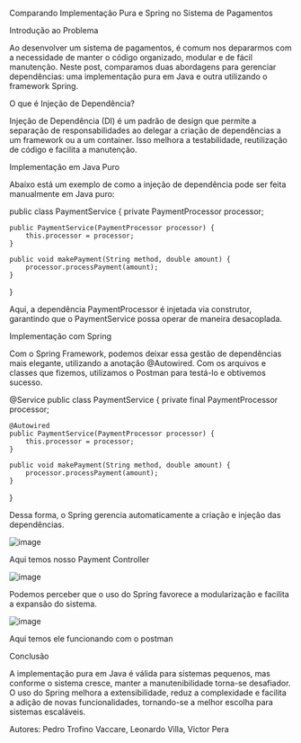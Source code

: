 Comparando Implementação Pura e Spring no Sistema de Pagamentos

Introdução ao Problema

Ao desenvolver um sistema de pagamentos, é comum nos depararmos com a necessidade de manter o código organizado, modular e de fácil manutenção. Neste post, comparamos duas abordagens para gerenciar dependências: uma implementação pura em Java e outra utilizando o framework Spring.

O que é Injeção de Dependência?

Injeção de Dependência (DI) é um padrão de design que permite a separação de responsabilidades ao delegar a criação de dependências a um framework ou a um container. Isso melhora a testabilidade, reutilização de código e facilita a manutenção.

Implementação em Java Puro

Abaixo está um exemplo de como a injeção de dependência pode ser feita manualmente em Java puro:

public class PaymentService {
    private PaymentProcessor processor;
    
    public PaymentService(PaymentProcessor processor) {
        this.processor = processor;
    }
    
    public void makePayment(String method, double amount) {
        processor.processPayment(amount);
    }
}

Aqui, a dependência PaymentProcessor é injetada via construtor, garantindo que o PaymentService possa operar de maneira desacoplada.


Implementação com Spring

Com o Spring Framework, podemos deixar essa gestão de dependências mais elegante, utilizando a anotação @Autowired.
Com os arquivos e classes que fizemos, utilizamos o Postman para testá-lo e obtivemos sucesso.

@Service
public class PaymentService {
    private final PaymentProcessor processor;
    
    @Autowired
    public PaymentService(PaymentProcessor processor) {
        this.processor = processor;
    }
    
    public void makePayment(String method, double amount) {
        processor.processPayment(amount);
    }
}

Dessa forma, o Spring gerencia automaticamente a criação e injeção das dependências.

![image](https://gist.github.com/user-attachments/assets/b517cd93-4f81-45a6-b291-cf5e1ac3804b)

Aqui temos nosso Payment Controller

![image](https://gist.github.com/user-attachments/assets/afd3522f-51eb-4dba-9f69-cb9e5b449f6c)

Podemos perceber que o uso do Spring favorece a modularização e facilita a expansão do sistema.

![image](https://gist.github.com/user-attachments/assets/e71e499d-27da-472b-9830-5482f064cad1)

Aqui temos ele funcionando com o postman

Conclusão

A implementação pura em Java é válida para sistemas pequenos, mas conforme o sistema cresce, manter a manutenibilidade torna-se desafiador. O uso do Spring melhora a extensibilidade, reduz a complexidade e facilita a adição de novas funcionalidades, tornando-se a melhor escolha para sistemas escaláveis.

Autores: Pedro Trofino Vaccare, Leonardo Villa, Victor Pera